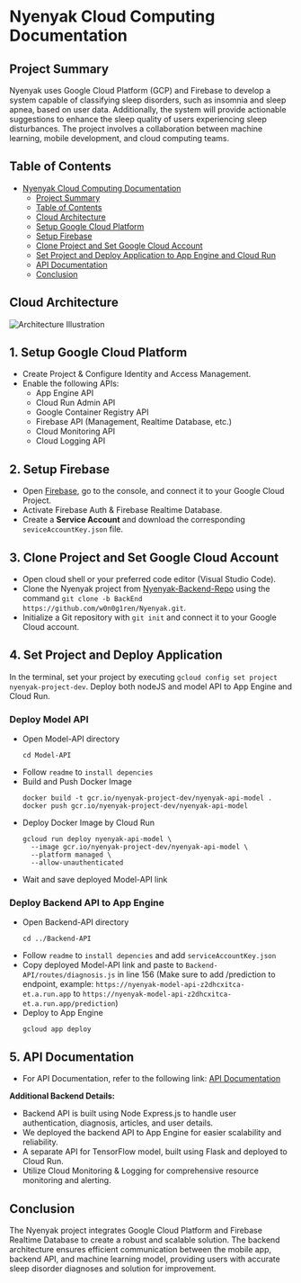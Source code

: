 # Nyenyak Cloud Computing Documentation

## Project Summary
Nyenyak uses Google Cloud Platform (GCP) and Firebase to develop a system capable of classifying sleep disorders, such as insomnia and sleep apnea, based on user data. Additionally, the system will provide actionable suggestions to enhance the sleep quality of users experiencing sleep disturbances. The project involves a collaboration between machine learning, mobile development, and cloud computing teams.

## Table of Contents

- [Nyenyak Cloud Computing Documentation](#nyenyak-cloud-computing-documentation)
  - [Project Summary](#project-summary)
  - [Table of Contents](#table-of-contents)
  - [Cloud Architecture](#cloud-architecture)
  - [Setup Google Cloud Platform](#1-setup-google-cloud-platform)
  - [Setup Firebase](#2-setup-firebase)
  - [Clone Project and Set Google Cloud Account](#3-clone-project-and-set-google-cloud-account)
  - [Set Project and Deploy Application to App Engine and Cloud Run](#4-set-project-and-deploy-application)
  - [API Documentation](#5-api-documentation)
  - [Conclusion](#conclusion)

## Cloud Architecture
![Architecture Illustration](https://github.com/w0n0g1ren/Nyenyak/assets/57065088/abb800d2-d0e9-4319-a00a-94b01deb198a)

## 1. Setup Google Cloud Platform

- Create Project & Configure Identity and Access Management.
- Enable the following APIs:
  - App Engine API
  - Cloud Run Admin API
  - Google Container Registry API
  - Firebase API (Management, Realtime Database, etc.)
  - Cloud Monitoring API
  - Cloud Logging API

## 2. Setup Firebase

- Open [Firebase](https://firebase.google.com/), go to the console, and connect it to your Google Cloud Project.
- Activate Firebase Auth & Firebase Realtime Database.
- Create a **Service Account** and download the corresponding `seviceAccountKey.json` file.

## 3. Clone Project and Set Google Cloud Account

- Open cloud shell or your preferred code editor (Visual Studio Code).
- Clone the Nyenyak project from [Nyenyak-Backend-Repo](https://github.com/w0n0g1ren/Nyenyak/tree/BackEnd) using the command `git clone -b BackEnd https://github.com/w0n0g1ren/Nyenyak.git`.
- Initialize a Git repository with `git init` and connect it to your Google Cloud account.

## 4. Set Project and Deploy Application

In the terminal, set your project by executing `gcloud config set project nyenyak-project-dev`.
Deploy both nodeJS and model API to App Engine and Cloud Run.
### Deploy Model API 
  - Open Model-API directory
    ```
    cd Model-API
    ```
  - Follow `readme` to `install depencies`
  - Build and Push Docker Image
    ```
    docker build -t gcr.io/nyenyak-project-dev/nyenyak-api-model .
    docker push gcr.io/nyenyak-project-dev/nyenyak-api-model
    ```
  - Deploy Docker Image by Cloud Run
    ```
    gcloud run deploy nyenyak-api-model \
      --image gcr.io/nyenyak-project-dev/nyenyak-api-model \
      --platform managed \
      --allow-unauthenticated
    ```
  - Wait and save deployed Model-API link

### Deploy Backend API to App Engine
  - Open Backend-API directory
    ```
    cd ../Backend-API
    ```
  - Follow `readme` to `install depencies` and add `serviceAccountKey.json`
  - Copy deployed Model-API link and paste to `Backend-API/routes/diagnosis.js` in line 156 (Make sure to add /prediction to endpoint, example: `https://nyenyak-model-api-z2dhcxitca-et.a.run.app` to `https://nyenyak-model-api-z2dhcxitca-et.a.run.app/prediction`)
  - Deploy to App Engine
    ```
    gcloud app deploy
    ```

## 5. API Documentation

- For API Documentation, refer to the following link: [API Documentation](https://docs.google.com/document/d/1qCDyOA_lNiGtEkrO0boCFtzEbLcFK6LTec5WuPWMv50/edit?usp=sharing)

**Additional Backend Details:**
- Backend API is built using Node Express.js to handle user authentication, diagnosis, articles, and user details.
- We deployed the backend API to App Engine for easier scalability and reliability.
- A separate API for TensorFlow model, built using Flask and deployed to Cloud Run.
- Utilize Cloud Monitoring & Logging for comprehensive resource monitoring and alerting.

## Conclusion

The Nyenyak project integrates Google Cloud Platform and Firebase Realtime Database to create a robust and scalable solution. The backend architecture ensures efficient communication between the mobile app, backend API, and machine learning model, providing users with accurate sleep disorder diagnoses and solution for improvement.
